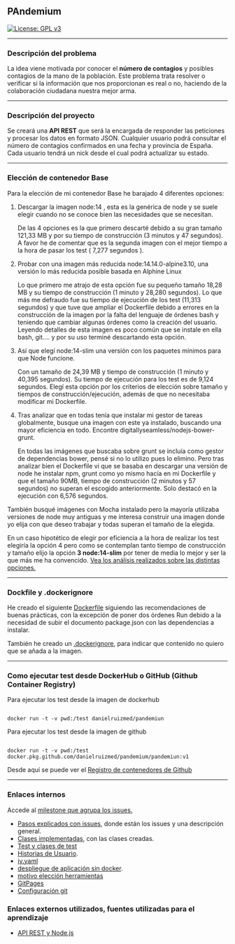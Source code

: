 
## PAndemium
[![License: GPL v3](https://img.shields.io/badge/License-GPLv3-blue.svg)](https://www.gnu.org/licenses/gpl-3.0)

---

### Descripción del problema

La idea viene motivada por conocer el **número de contagios** y posibles contagios de la mano de la población. Este problema trata resolver o verificar si la información que nos proporcionan es real o no, haciendo de la colaboración ciudadana nuestra mejor arma.

---

### Descripción del proyecto

Se creará una **API REST** que será la encargada de responder las peticiones y procesar los datos en formato JSON. Cualquier usuario podrá consultar el número de contagios confirmados en una fecha y provincia de España. Cada usuario tendrá un nick desde el cual podrá actualizar su
estado.

---

### Elección de contenedor Base

Para la elección de mi contenedor Base he barajado 4 diferentes opciones:

1. Descargar la imagen node:14 , esta es la genérica de node y se suele elegir cuando no 
se conoce bien las necesidades que se necesitan.

	De las 4 opciones es la que primero descarté debido a su gran tamaño 121,33 MB y por su   		tiempo de construcción (3 minutos y 47 segundos). A favor he de comentar que es la segunda 		imagen con el mejor tiempo a la hora de pasar los test ( 7,277 segundos ).

2. Probar con una imagen más reducida node:14.14.0-alpine3.10, una versión lo más reducida posible basada en Alphine Linux

	Lo que primero me atrajo de esta opción fue su pequeño tamaño 18,28 MB y su tiempo de     		construcción (1 minuto y 28,280 segundos). Lo que más me defraudo fue su tiempo de         		ejecución de los test (11,313 segundos) y que tuve que ampliar el Dockerfile debido a     		errores en la construcción de la imagen por la falta del lenguaje de órdenes bash y        		teniendo que cambiar algunas órdenes como la creación del usuario. Leyendo detalles de     		esta imagen es poco común que se instale en ella bash, git.... y por su uso terminé        		descartando esta opción.

3. Así que elegí node:14-slim una versión con los paquetes mínimos para que Node funcione.

	Con un tamaño de 24,39 MB y tiempo de construcción (1 minuto y 40,395 segundos). Su tiempo de ejecución para los test es de 9,124 segundos. Elegí esta opción por los criterios de    		elección sobre tamaño y tiempos de construcción/ejecución, además de que no necesitaba    		modificar mi Dockerfile.

4. Tras analizar que en todas tenía que instalar mi gestor de tareas globalmente, busque una imagen con este ya instalado, buscando una mayor eficiencia en todo. Encontre digitallyseamless/nodejs-bower-grunt.

	En todas las imágenes que buscaba sobre grunt se incluía como gestor de dependencias      		bower, pensé si no lo utilizo pues lo elimino. Pero tras analizar bien el Dockerfile vi que se basaba en descargar una versión de node he instalar npm, grunt como yo mismo hacía en mi Dockerfile y que el tamaño 90MB, tiempo de construcción (2 minutos y 57 segundos) no superan el escogido anteriormente. Solo destacó en la ejecución con 6,576 segundos.

También busqué imágenes con Mocha instalado pero la mayoría utilizaba versiones de node muy antiguas y me interesa construir una imagen donde yo elija con que deseo trabajar y todas superan el tamaño de la elegida.

En un caso hipotético de elegir por eficiencia a la hora de realizar los test elegiría la opción 4 pero como se contemplan tanto tiempo de construcción y tamaño elijo la opción **3 node:14-slim** por tener de media lo mejor y ser la que más me ha convencido. [Vea los análisis realizados sobre las distintas opciones.](docs/contenedor_base.md)

---

### Dockfile y .dockerignore

He creado el siguiente [Dockerfile](pandemiun/Dockerfile) siguiendo las recomendaciones de buenas prácticas, con la excepción de poner dos órdenes Run debido a la necesidad de subir el documento package.json con las dependencias a instalar.

También he creado un [.dockerignore](pandemiun/.dockerignore), para indicar que contenido no quiero que se añada a la imagen.

---

### Como ejecutar test desde DockerHub o GitHub (Github Container Registry)

Para ejecutar los test desde la imagen de dockerhub

~~~

docker run -t -v pwd:/test danielruizmed/pandemiun

~~~

Para ejecutar los test desde la imagen de github

~~~

docker run -t -v pwd:/test docker.pkg.github.com/danielruizmed/pandemium/pandemiun:v1

~~~

Desde aquí se puede ver el [Registro de contenedores de Github](https://github.com/DanielRuizMed/PAndemium/packages/471277)

---

### Enlaces internos

Accede al [milestone que agrupa los issues.](https://github.com/DanielRuizMed/PAndemium/milestone/8)

- [Pasos explicados con issues](docs/pasos.md), donde están los issues y una descripción general.
- [Clases implementadas](pandemiun/src/class), con las clases creadas.
- [Test y clases de test](pandemiun/test)
- [Historias de Usuario](https://github.com/DanielRuizMed/PAndemium/milestone/9).
- [iv.yaml](iv.yaml)
- [despliegue de aplicación sin docker](docs/despliegue.md).
- [motivo elección herramientas](docs/motivo.md)
- [GitPages](https://danielruizmed.github.io/PAndemium/)
- [Configuración git](https://github.com/DanielRuizMed/PAndemium/blob/master/docs/config.md)

### Enlaces externos utilizados, fuentes utilizadas para el aprendizaje
- [API REST y Node.js](https://www.youtube.com/watch?v=bK3AJfs7qNY) 